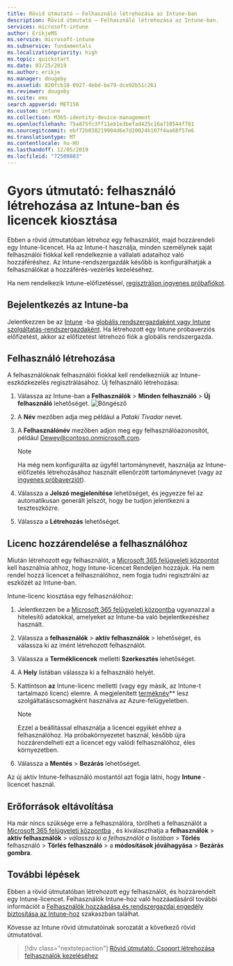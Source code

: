 ```yaml
---
title: Rövid útmutató – Felhasználó létrehozása az Intune-ban
description: Rövid útmutató – Felhasználó létrehozása az Intune-ban.
services: microsoft-intune
author: ErikjeMS
ms.service: microsoft-intune
ms.subservice: fundamentals
ms.localizationpriority: high
ms.topic: quickstart
ms.date: 03/25/2019
ms.author: erikje
ms.manager: dougeby
ms.assetid: 820fcb18-0927-4ebd-be79-dce92b51c261
ms.reviewer: dougeby
ms.suite: ems
search.appverid: MET150
ms.custom: intune
ms.collection: M365-identity-device-management
ms.openlocfilehash: 75a875fc3ff11eb1e3befad425c16a710544f781
ms.sourcegitcommit: ebf72b038219904d6e7d20024b107f4aa68f57e6
ms.translationtype: MT
ms.contentlocale: hu-HU
ms.lasthandoff: 12/05/2019
ms.locfileid: "72509883"
---
```

# <a name="quickstart-create-a-user-in-intune-and-assign-them-a-license"></a>Gyors útmutató: felhasználó létrehozása az Intune-ban és licencek kiosztása

Ebben a rövid útmutatóban létrehoz egy felhasználót, majd hozzárendeli egy Intune-licencet. Ha az Intune-t használja, minden személynek saját felhasználói fiókkal kell rendelkeznie a vállalati adataihoz való hozzáféréshez. Az Intune-rendszergazdák később is konfigurálhatják a felhasználókat a hozzáférés-vezérlés kezeléséhez.

Ha nem rendelkezik Intune-előfizetéssel, [regisztráljon ingyenes próbafiókot](free-trial-sign-up.md).

## <a name="sign-in-to-intune"></a>Bejelentkezés az Intune-ba

Jelentkezzen be az [Intune](https://aka.ms/intuneportal) -ba [globális rendszergazdaként vagy Intune szolgáltatás-rendszergazdaként](users-add.md#types-of-administrators). Ha létrehozott egy Intune próbaverziós előfizetést, akkor az előfizetést létrehozó fiók a globális rendszergazda.

## <a name="create-a-user"></a>Felhasználó létrehozása

A felhasználóknak felhasználói fiókkal kell rendelkezniük az Intune-eszközkezelés regisztrálásához. Új felhasználó létrehozása:

1. Válassza az Intune-ban a **Felhasználók** > **Minden felhasználó** > **Új felhasználó** lehetőséget.
![Böngésző](./media/quickstart-create-user/create-user.png)
2. A **Név** mezőben adja meg például a *Pataki Tivadar* nevet.
3. A **Felhasználónév** mezőben adjon meg egy felhasználóazonosítót, például Dewey@contoso.onmicrosoft.com.

    > [!NOTE]
    > Ha még nem konfigurálta az ügyfél tartománynevét, használja az Intune-előfizetés létrehozásához használt ellenőrzött tartománynevet (vagy az [ingyenes próbaverziót](free-trial-sign-up.md#sign-up-for-a-microsoft-intune-free-trial)). 

4. Válassza a **Jelszó megjelenítése** lehetőséget, és jegyezze fel az automatikusan generált jelszót, hogy be tudjon jelentkezni a teszteszközre.
5. Válassza a **Létrehozás** lehetőséget.

## <a name="assign-a-license-to-the-user"></a>Licenc hozzárendelése a felhasználóhoz

Miután létrehozott egy felhasználót, a [Microsoft 365 felügyeleti központot](http://go.microsoft.com/fwlink/p/?LinkId=698854) kell használnia ahhoz, hogy Intune-licencet Rendeljen hozzájuk. Ha nem rendel hozzá licencet a felhasználóhoz, nem fogja tudni regisztrálni az eszközét az Intune-ban. 

Intune-licenc kiosztása egy felhasználóhoz:

1. Jelentkezzen be a [Microsoft 365 felügyeleti központba](http://go.microsoft.com/fwlink/p/?LinkId=698854) ugyanazzal a hitelesítő adatokkal, amelyeket az Intune-ba való bejelentkezéshez használt.
2. Válassza a **felhasználók** > **aktív felhasználók** > lehetőséget, és válassza ki az imént létrehozott felhasználót.
3. Válassza a **Terméklicencek** melletti **Szerkesztés** lehetőséget.
4. A **Hely** listában válassza ki a felhasználó helyét.
5. Kattintson **az** Intune-licenc melletti (vagy egy másik, az Intune-t tartalmazó licenc) elemre. A megjelenített [terméknév](https://docs.microsoft.com/azure/active-directory/users-groups-roles/licensing-service-plan-reference)** lesz szolgáltatáscsomagként használva az Azure-felügyeletben. 

   > [!NOTE]
   > Ezzel a beállítással elhasználja a licencei egyikét ehhez a felhasználóhoz. Ha próbakörnyezetet használ, később újra hozzárendelheti ezt a licencet egy valódi felhasználóhoz, éles környezetben.
6. Válassza a **Mentés** > **Bezárás** lehetőséget.

Az új aktív Intune-felhasználó mostantól azt fogja látni, hogy **Intune** -licencet használ.

## <a name="clean-up-resources"></a>Erőforrások eltávolítása

Ha már nincs szüksége erre a felhasználóra, törölheti a felhasználót a [Microsoft 365 felügyeleti központba](http://go.microsoft.com/fwlink/p/?LinkId=698854) , és kiválaszthatja a **felhasználók** > **aktív felhasználók** > *válassza ki a felhasználót a listában* > **Törlés** felhasználó > **Törlés felhasználó** > a **módosítások jóváhagyása** > **Bezárás gombra**.

## <a name="next-steps"></a>További lépések

Ebben a rövid útmutatóban létrehozott egy felhasználót, és hozzárendelt egy Intune-licencet. Felhasználók Intune-hoz való hozzáadásáról további információt a [Felhasználók hozzáadása és rendszergazdai engedély biztosítása az Intune-hoz](users-add.md) szakaszban találhat.

Kövesse az Intune rövid útmutatóinak sorozatát a következő rövid útmutatóval.

> [!div class="nextstepaction"]
> [Rövid útmutató: Csoport létrehozása felhasználók kezeléséhez](../quickstart-create-group.md)
